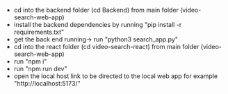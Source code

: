 - cd into the backend folder (cd Backend) from main folder (video-search-web-app)
- install the backend dependencies by running "pip install -r requirements.txt"
- get the back end running-> run "python3 search_app.py"
- cd into the react folder (cd video-search-react) from main folder (video-search-web-app)
- run "npm i"
- run "npm run dev"
- open the local host link to be directed to the local web app for example "http://localhost:5173/"
